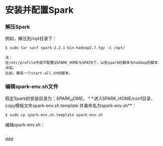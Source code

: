 安装并配置Spark
=================================================================================
### 解压Spark
例如，解压到/opt目录下：
```shell
$ sudo tar xzvf spark-2.2.1-bin-hadoop2.7.tgz -C /opt/
```
```
注：
在/etc/profile中就不配置$SPARK_HOME与$PATH了，以免spark的脚本与hadoop的脚本冲突。
比如，都有一个start-all.sh的脚本。
```

### 编辑spark-env.sh文件
假定Spark的安装目录为：$SPARK_HOME。**进入$SPARK_HOME/conf目录，copy模板文件spark-env.sh.template
并重命名为spark-env.sh**：
```shell
$ sudo cp spark-env.sh.template spark-env.sh
```
编辑spark-env.sh：
```shell

```






































ddd
